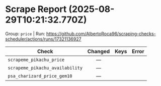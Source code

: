 # Scrape Report (2025-08-29T10:21:32.770Z)

Group: `price`  |  Run: https://github.com/AlbertoRoca96/scraping-checks-scheduler/actions/runs/17321136927

| Check | Changed | Keys | Error |
|---|:---:|:--|:--|
| `scrapeme_pikachu_price` | — |  |  |
| `scrapeme_pikachu_availability` | — |  |  |
| `psa_charizard_price_gem10` | — |  |  |
